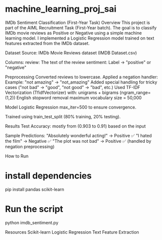 # machine_learning_proj_sai
IMDb Sentiment Classification (First-Year Task)
Overview
This project is part of the AIML Recruitment Task (First-Year batch).
The goal is to classify IMDb movie reviews as Positive or Negative using a simple machine learning model.
I implemented a Logistic Regression model trained on text features extracted from the IMDb dataset.

Dataset
Source: IMDb Movie Reviews dataset (IMDB Dataset.csv)

Columns:
review: The text of the review
sentiment: Label → "positive" or "negative"

Preprocessing
Converted reviews to lowercase.
Applied a negation handler:
Example: "not amazing" → "not_amazing"
Added special handling for tricky cases ("not bad" → "good", "not good" → "bad", etc.)
Used TF-IDF Vectorization (TfidfVectorizer) with:
unigrams + bigrams (ngram_range=(1,2))
English stopword removal
maximum vocabulary size = 50,000

Model
Logistic Regression
max_iter=500 to ensure convergence.

Trained using train_test_split (80% training, 20% testing).

Results
Test Accuracy: mostly from (0.903 to 0.91) based on the input

Sample Predictions:
"Absolutely wonderful acting!" → Positive ✅
"I hated the film" → Negative ✅
"The plot was not bad" → Positive ✅ (handled by negation preprocessing)

How to Run
# install dependencies
pip install pandas scikit-learn
# Run the script
python imdb_sentiment.py

Resources
Scikit-learn Logistic Regression
Text Feature Extraction
